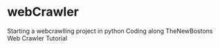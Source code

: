 # webCrawler
Starting a webcrawlling project in python
Coding along TheNewBostons Web Crawler Tutorial
